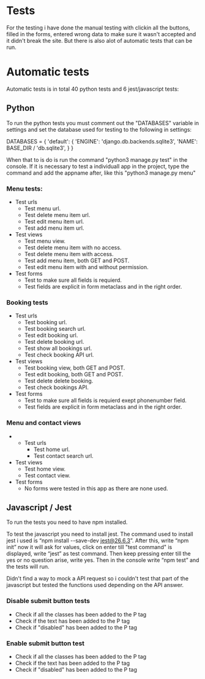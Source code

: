 # Tests

For the testing i have done the manual testing with clickin all the buttons, filled in the forms, entered wrong data to make sure it wasn't accepted and it didn't break the site.
But there is also alot of automatic tests that can be run.

# Automatic tests

Automatic tests is in total 40 python tests and 6 jest/javascript tests:

## Python

To run the python tests you must comment out the "DATABASES" variable in settings and set the database used for testing to the following in settings:

DATABASES = {
    'default': {
        'ENGINE': 'django.db.backends.sqlite3',
        'NAME': BASE_DIR / 'db.sqlite3',
    }
}

When that to is do is run the command "python3 manage.py test" in the console. If it is necessary to test a individuall app in the project, type the command and add the appname after, like this "python3 manage.py menu"

### Menu tests:

- Test urls
    - Test menu url.
    - Test delete menu item url.
    - Test edit menu item url.
    - Test add menu item url.
- Test views
    - Test menu view.
    - Test delete menu item with no access.
    - Test delete menu item with access.
    - Test add menu item, both GET and POST.
    - Test edit menu item with and without permission.
- Test forms
    - Test to make sure all fields is requierd.
    - Test fields are explicit in form metaclass and in the right order.

### Booking tests

- Test urls
    - Test booking url.
    - Test booking search url.
    - Test edit booking url.
    - Test delete booking url.
    - Test show all bookings url.
    - Test check booking API url.
- Test views
    - Test booking view, both GET and POST.
    - Test edit booking, both GET and POST.
    - Test delete delete booking.
    - Test check bookings API.
- Test forms
    - Test to make sure all fields is requierd exept phonenumber field.
    - Test fields are explicit in form metaclass and in the right order.

### Menu and contact views

- - Test urls
    - Test home url.
    - Test contact search url.
- Test views
    - Test home view.
    - Test contact view.
- Test forms
    - No forms were tested in this app as there are none used.

## Javascript / Jest

To run the tests you need to have npm installed.

To test the javascript you need to install jest. The command used to install jest i used is “npm install --save-dev jest@26.6.3”. After this, write “npm init” now it will ask for values, click on enter till "test command" is displayed, write “jest” as test command. Then keep pressing enter till the yes or no question arise, write yes. Then in the console write “npm test” and the tests will run. 

Didn't find a way to mock a API request so i couldn't test that part of the javascript but tested the functions used depending on the API answer.

### Disable submit button tests

- Check if all the classes has been added to the P tag
- Check if the text has been added to the P tag
- Check if "disabled" has been added to the P tag

### Enable submit button test

- Check if all the classes has been added to the P tag
- Check if the text has been added to the P tag
- Check if "disabled" has been added to the P tag